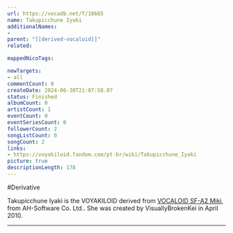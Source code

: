 ```yaml
---
url: https://vocadb.net/T/10665
name: Takupicchune Iyaki
additionalNames: 
- 
parent: "[[derived-vocaloid]]"
related:

mappedNicoTags:

newTargets:
- all
commentCount: 0
createDate: 2024-06-30T21:07:58.07
status: Finished
albumCount: 0
artistCount: 1
eventCount: 0
eventSeriesCount: 0
followerCount: 2
songListCount: 0
songCount: 2
links: 
- https://voyakiloid.fandom.com/pt-br/wiki/Takupicchune_Iyaki
picture: true
descriptionLength: 178
---
```


#Derivative

Takupicchune Iyaki is the VOYAKILOID derived from [VOCALOID SF-A2 Miki](https://vocadb.net/Ar/146), from AH-Software Co. Ltd.. She was created by VisuallyBrokenKei in April 2010.

---

